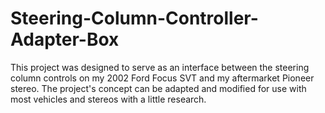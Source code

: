 # Steering-Column-Controller-Adapter-Box
This project was designed to serve as an interface between the steering column controls on my 2002 Ford Focus SVT and my aftermarket Pioneer stereo.  The project's concept can be adapted and modified for use with most vehicles and stereos with a little research. 
